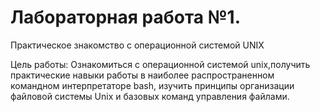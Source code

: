 # Лабораторная работа №1. 
Практическое знакомство с операционной системой UNIX

Цель работы:
Ознакомиться с операционной системой unix,получить практические навыки работы в наиболее распространенном командном интерпретаторе bash,
изучить принципы организации файловой системы Unix и базовых команд управления файлами.
